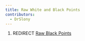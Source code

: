 ```yaml
---
title: Raw White and Black Points
contributors:
  - DrSlony
---
```


1.  REDIRECT [Raw Black Points](raw_black_points)

